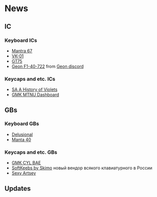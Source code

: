 # News


## IC

### Keyboard ICs
- [Mantra 67](https://www.zfrontier.com/app/flow/RwM1VG6mrgOA)
- [VK-01](https://www.zfrontier.com/app/flow/bdj7y7wNnLMX)
- [GT75](https://www.zfrontier.com/app/flow/dZmK1ArRPNPo)
- [Geon F1-40-722](https://discord.com/channels/743801649377574924/1312408548059119626/1312408658516377631) from [Geon discord](https://discord.com/invite/geon)

### Keycaps and etc. ICs
- [SA A History of Violets](https://geekhack.org/index.php?topic=124067.0)
- [GMK MTNU Dashboard](https://geekhack.org/index.php?topic=124083.0)

## GBs

### Keyboard GBs 
- [Delusional](https://winkeebs.com/product/delusional-group-buy/)
- [Manta 40](https://www.zfrontier.com/app/flow/yBMvd8aJrbBJ)

### Keycaps and etc. GBs
- [GMK CYL BAE](https://t.me/kkkdelivery/5737)
- [SoftKeebs by Skimo](https://t.me/SoftKeebs/12) новый вендор всякого клавиатурного в России
- [Sexy Artsey](https://gleb.sexy/sexy-artsey)

## Updates
